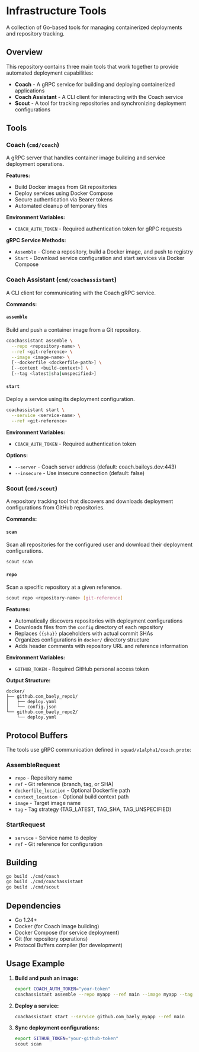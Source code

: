 # Infrastructure Tools

A collection of Go-based tools for managing containerized deployments and repository tracking.

## Overview

This repository contains three main tools that work together to provide automated deployment capabilities:

- **Coach** - A gRPC service for building and deploying containerized applications
- **Coach Assistant** - A CLI client for interacting with the Coach service  
- **Scout** - A tool for tracking repositories and synchronizing deployment configurations

## Tools

### Coach (`cmd/coach`)

A gRPC server that handles container image building and service deployment operations.

**Features:**
- Build Docker images from Git repositories
- Deploy services using Docker Compose
- Secure authentication via Bearer tokens
- Automated cleanup of temporary files

**Environment Variables:**
- `COACH_AUTH_TOKEN` - Required authentication token for gRPC requests

**gRPC Service Methods:**
- `Assemble` - Clone a repository, build a Docker image, and push to registry
- `Start` - Download service configuration and start services via Docker Compose

### Coach Assistant (`cmd/coachassistant`)

A CLI client for communicating with the Coach gRPC service.

**Commands:**

#### `assemble`
Build and push a container image from a Git repository.

```bash
coachassistant assemble \
  --repo <repository-name> \
  --ref <git-reference> \
  --image <image-name> \
  [--dockerfile <dockerfile-path>] \
  [--context <build-context>] \
  [--tag <latest|sha|unspecified>]
```

#### `start`
Deploy a service using its deployment configuration.

```bash
coachassistant start \
  --service <service-name> \
  --ref <git-reference>
```

**Environment Variables:**
- `COACH_AUTH_TOKEN` - Required authentication token

**Options:**
- `--server` - Coach server address (default: coach.baileys.dev:443)
- `--insecure` - Use insecure connection (default: false)

### Scout (`cmd/scout`)

A repository tracking tool that discovers and downloads deployment configurations from GitHub repositories.

**Commands:**

#### `scan`
Scan all repositories for the configured user and download their deployment configurations.

```bash
scout scan
```

#### `repo`
Scan a specific repository at a given reference.

```bash
scout repo <repository-name> [git-reference]
```

**Features:**
- Automatically discovers repositories with deployment configurations
- Downloads files from the `config` directory of each repository
- Replaces `{{sha}}` placeholders with actual commit SHAs
- Organizes configurations in `docker/` directory structure
- Adds header comments with repository URL and reference information

**Environment Variables:**
- `GITHUB_TOKEN` - Required GitHub personal access token

**Output Structure:**
```
docker/
├── github.com_baely_repo1/
│   ├── deploy.yaml
│   └── config.json
└── github.com_baely_repo2/
    └── deploy.yaml
```

## Protocol Buffers

The tools use gRPC communication defined in `squad/v1alpha1/coach.proto`:

### AssembleRequest
- `repo` - Repository name
- `ref` - Git reference (branch, tag, or SHA)  
- `dockerfile_location` - Optional Dockerfile path
- `context_location` - Optional build context path
- `image` - Target image name
- `tag` - Tag strategy (TAG_LATEST, TAG_SHA, TAG_UNSPECIFIED)

### StartRequest
- `service` - Service name to deploy
- `ref` - Git reference for configuration

## Building

```bash
go build ./cmd/coach
go build ./cmd/coachassistant  
go build ./cmd/scout
```

## Dependencies

- Go 1.24+
- Docker (for Coach image building)
- Docker Compose (for service deployment)
- Git (for repository operations)
- Protocol Buffers compiler (for development)

## Usage Example

1. **Build and push an image:**
   ```bash
   export COACH_AUTH_TOKEN="your-token"
   coachassistant assemble --repo myapp --ref main --image myapp --tag latest
   ```

2. **Deploy a service:**
   ```bash
   coachassistant start --service github.com_baely_myapp --ref main
   ```

3. **Sync deployment configurations:**
   ```bash
   export GITHUB_TOKEN="your-github-token"
   scout scan
   ```